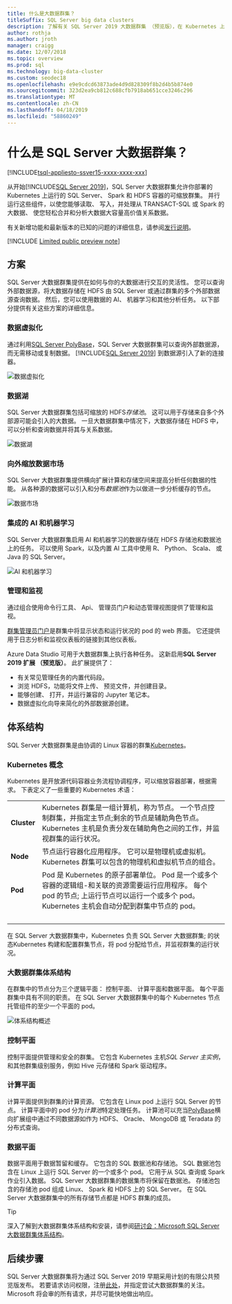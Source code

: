 ```yaml
---
title: 什么是大数据群集？
titleSuffix: SQL Server big data clusters
description: 了解有关 SQL Server 2019 大数据群集 （预览版），在 Kubernetes 上运行并提供 HDFS 数据以及关系的向外缩放选项。
author: rothja
ms.author: jroth
manager: craigg
ms.date: 12/07/2018
ms.topic: overview
ms.prod: sql
ms.technology: big-data-cluster
ms.custom: seodec18
ms.openlocfilehash: e9e9cdcd63873ade4d9d828309f8b2d4b5b874e0
ms.sourcegitcommit: 323d2ea9cb812c688cfb7918ab651cce3246c296
ms.translationtype: MT
ms.contentlocale: zh-CN
ms.lasthandoff: 04/18/2019
ms.locfileid: "58860249"
---
```

# <a name="what-are-sql-server-big-data-clusters"></a>什么是 SQL Server 大数据群集？

[!INCLUDE[tsql-appliesto-ssver15-xxxx-xxxx-xxx](../includes/tsql-appliesto-ssver15-xxxx-xxxx-xxx.md)]

从开始[!INCLUDE[SQL Server 2019](../includes/sssqlv15-md.md)]，SQL Server 大数据群集允许你部署的 Kubernetes 上运行的 SQL Server、 Spark 和 HDFS 容器的可缩放群集。 并行运行这些组件，以使您能够读取、 写入，并处理从 TRANSACT-SQL 或 Spark 的大数据、 使您轻松合并和分析大数据大容量高价值关系数据。

有关新增功能和最新版本的已知的问题的详细信息，请参阅[发行说明](release-notes-big-data-cluster.md)。

[!INCLUDE [Limited public preview note](../includes/big-data-cluster-preview-note.md)]

## <a name="scenarios"></a>方案

SQL Server 大数据群集提供在如何与你的大数据进行交互的灵活性。 您可以查询外部数据源，将大数据存储在 HDFS 由 SQL Server 或通过群集的多个外部数据源查询数据。 然后，您可以使用数据的 AI、 机器学习和其他分析任务。 以下部分提供有关这些方案的详细信息。

### <a name="data-virtualization"></a>数据虚拟化

通过利用[SQL Server PolyBase](../relational-databases/polybase/polybase-guide.md)，SQL Server 大数据群集可以查询外部数据源，而无需移动或复制数据。 [!INCLUDE[SQL Server 2019](../includes/sssqlv15-md.md)] 到数据源引入了新的连接器。

![数据虚拟化](media/big-data-cluster-overview/data-virtualization.png)

### <a name="data-lake"></a>数据湖

SQL Server 大数据群集包括可缩放的 HDFS*存储池*。 这可以用于存储来自多个外部源可能会引入的大数据。 一旦大数据群集中情况下，大数据存储在 HDFS 中，可以分析和查询数据并将其与关系数据。

![数据湖](media/big-data-cluster-overview/data-lake.png)

### <a name="scale-out-data-mart"></a>向外缩放数据市场

SQL Server 大数据群集提供横向扩展计算和存储空间来提高分析任何数据的性能。 从各种源的数据可以引入和分布*数据池*作为以做进一步分析缓存的节点。

![数据市场](media/big-data-cluster-overview/data-mart.png)

### <a name="integrated-ai-and-machine-learning"></a>集成的 AI 和机器学习

SQL Server 大数据群集启用 AI 和机器学习的数据存储在 HDFS 存储池和数据池上的任务。 可以使用 Spark，以及内置 AI 工具中使用 R、 Python、 Scala、 或 Java 的 SQL Server。

![AI 和机器学习](media/big-data-cluster-overview/ai-ml-spark.png)

### <a name="management-and-monitoring"></a>管理和监视

通过组合使用命令行工具、 Api、 管理员门户和动态管理视图提供了管理和监视。

[群集管理员门户](cluster-admin-portal.md)是群集中将显示状态和运行状况的 pod 的 web 界面。 它还提供用于日志分析和监视仪表板的链接到其他仪表板。

Azure Data Studio 可用于大数据群集上执行各种任务。 这新启用**SQL Server 2019 扩展 （预览版）**。 此扩展提供了：

- 有关常见管理任务的内置代码段。
- 浏览 HDFS，功能将文件上传、 预览文件，并创建目录。
- 能够创建、 打开，并运行兼容的 Jupyter 笔记本。
- 数据虚拟化向导来简化的外部数据源创建。

## <a id="architecture"></a> 体系结构

SQL Server 大数据群集是由协调的 Linux 容器的群集[Kubernetes](https://kubernetes.io/docs/concepts/)。

### <a name="kubernetes-concepts"></a>Kubernetes 概念

Kubernetes 是开放源代码容器业务流程协调程序，可以缩放容器部署，根据需求。 下表定义了一些重要的 Kubernetes 术语：

|||
|:--|:--|
| **Cluster** | Kubernetes 群集是一组计算机，称为节点。 一个节点控制群集，并指定主节点;剩余的节点是辅助角色节点。 Kubernetes 主机是负责分发在辅助角色之间的工作，并监视群集的运行状况。 |
| **Node** | 节点运行容器化应用程序。 它可以是物理机或虚拟机。 Kubernetes 群集可以包含的物理机和虚拟机节点的组合。 |
| **Pod** | Pod 是 Kubernetes 的原子部署单位。 Pod 是一个或多个容器的逻辑组-和关联的资源需要运行应用程序。 每个 pod 的节点; 上运行节点可以运行一个或多个 pod。 Kubernetes 主机会自动分配到群集中节点的 pod。 |
| &nbsp; ||

在 SQL Server 大数据群集中，Kubernetes 负责 SQL Server 大数据群集; 的状态Kubernetes 构建和配置群集节点，将 pod 分配给节点，并监视群集的运行状况。

### <a name="big-data-clusters-architecture"></a>大数据群集体系结构

在群集中的节点分为三个逻辑平面： 控制平面、 计算平面和数据平面。 每个平面群集中具有不同的职责。 在 SQL Server 大数据群集中的每个 Kubernetes 节点托管组件的至少一个平面的 pod。

![体系结构概述](media/big-data-cluster-overview/architecture-diagram-planes.png)

### <a id="controlplane"></a> 控制平面

控制平面提供管理和安全的群集。 它包含 Kubernetes 主机*SQL Server 主实例*，和其他群集级别服务，例如 Hive 元存储和 Spark 驱动程序。

### <a id="computeplane"></a> 计算平面

计算平面提供到群集的计算资源。 它包含在 Linux pod 上运行 SQL Server 的节点。 计算平面中的 pod 分为*计算池*特定处理任务。 计算池可以充当[PolyBase](../relational-databases/polybase/polybase-guide.md)横向扩展组中通过不同数据源如作为 HDFS、 Oracle、 MongoDB 或 Teradata 的分布式查询。

### <a id="dataplane"></a> 数据平面

数据平面用于数据暂留和缓存。 它包含的 SQL 数据池和存储池。  SQL 数据池包含在 Linux 上运行 SQL Server 的一个或多个 pod。 它用于从 SQL 查询或 Spark 作业引入数据。 SQL Server 大数据群集的数据集市将保留在数据池。 存储池包含的存储池 pod 组成 Linux、 Spark 和 HDFS 上的 SQL Server。 在 SQL Server 大数据群集中的所有存储节点都是 HDFS 群集的成员。

> [!TIP]
> 深入了解到大数据群集体系结构和安装，请参阅[研讨会：Microsoft SQL Server 大数据群集体系结构](https://github.com/Microsoft/sqlworkshops/tree/master/sqlserver2019bigdataclusters)。

## <a name="next-steps"></a>后续步骤

SQL Server 大数据群集将为通过 SQL Server 2019 早期采用计划的有限公共预览版发布。 若要请求访问权限，注册[此处](https://aka.ms/eapsignup)，并指定尝试大数据群集的关注。 Microsoft 将会审的所有请求，并尽可能快地做出响应。
